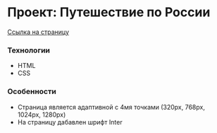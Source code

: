 # Проект: Путешествие по России

[Ссылка на страницу](https://iwillburn.github.io/russian-travel-bootcamp/)

### Технологии
* HTML
* CSS

### Особенности
* Страница является адаптивной с 4мя точками (320px, 768px, 1024px, 1280px)
* На страницу дабавлен шрифт Inter
